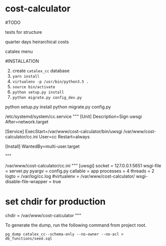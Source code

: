 # cost-calculator

#TODO

tests for structure


quarter days
heirarchical costs

catalex menu




#INSTALLATION



2. create `catalex_cc` database
3. `yarn install`
4. `virtualenv -p /usr/bin/python3.5 .`
5. `source bin/activate`
6. `python setup.py install`
7. `python migrate.py config_dev.py`



python setup.py install
python migrate.py config.py


/etc/systemd/system/cc.service
"""
[Unit]
Description=Sign uwsgi
After=network.target

[Service]
ExecStart=/var/www/cost-calculator/bin/uwsgi  /var/www/cost-calculator/cc.ini
User=cc
Restart=always

[Install]
WantedBy=multi-user.target

"""


/var/www/cost-calculator/cc.ini
"""
[uwsgi]
socket = 127.0.0.1:5651
wsgi-file = server.py
pyargv = config.py
callable = app
processes = 4
threads = 2
logto = /var/log/cc.log
#virtualenv = /var/www/cost-calculator/
wsgi-disable-file-wrapper = true
# set chdir for production
chdir = /var/www/cost-calculator
"""

To generate the dump, run the following command from project root.

`pg_dump catalex_cc--schema-only --no-owner --no-acl > db_functions/seed.sql`

